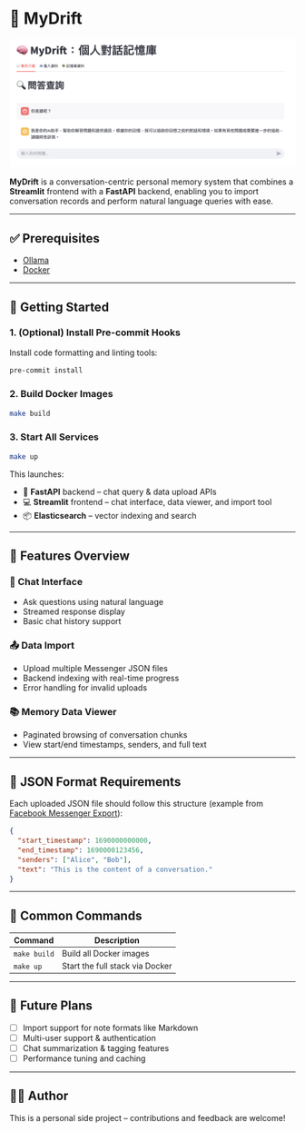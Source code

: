 # 🧠 MyDrift

![MyDrift UI Preview](image/preview.png)

**MyDrift** is a conversation-centric personal memory system that combines a **Streamlit** frontend with a **FastAPI** backend, enabling you to import conversation records and perform natural language queries with ease.

---

## ✅ Prerequisites

- [Ollama](https://ollama.com/)
- [Docker](https://www.docker.com/)

---

## 🚀 Getting Started

### 1. (Optional) Install Pre-commit Hooks

Install code formatting and linting tools:

```bash
pre-commit install
```

### 2. Build Docker Images

```bash
make build
```

### 3. Start All Services

```bash
make up
```

This launches:
- 🚀 **FastAPI** backend – chat query & data upload APIs
- 💻 **Streamlit** frontend – chat interface, data viewer, and import tool
- 📦 **Elasticsearch** – vector indexing and search

---

## 🧩 Features Overview

### 💬 Chat Interface

- Ask questions using natural language
- Streamed response display
- Basic chat history support

### 📤 Data Import

- Upload multiple Messenger JSON files
- Backend indexing with real-time progress
- Error handling for invalid uploads

### 📚 Memory Data Viewer

- Paginated browsing of conversation chunks
- View start/end timestamps, senders, and full text

---

## 📂 JSON Format Requirements

Each uploaded JSON file should follow this structure (example from [Facebook Messenger Export](https://www.facebook.com/help/messenger-app/713635396288741)):

```json
{
  "start_timestamp": 1690000000000,
  "end_timestamp": 1690000123456,
  "senders": ["Alice", "Bob"],
  "text": "This is the content of a conversation."
}
```

---

## 📎 Common Commands

| Command      | Description                        |
|--------------|------------------------------------|
| `make build` | Build all Docker images            |
| `make up`    | Start the full stack via Docker    |

---

## 📌 Future Plans

- [ ] Import support for note formats like Markdown
- [ ] Multi-user support & authentication
- [ ] Chat summarization & tagging features
- [ ] Performance tuning and caching

---

## 👨‍💻 Author

This is a personal side project – contributions and feedback are welcome!
